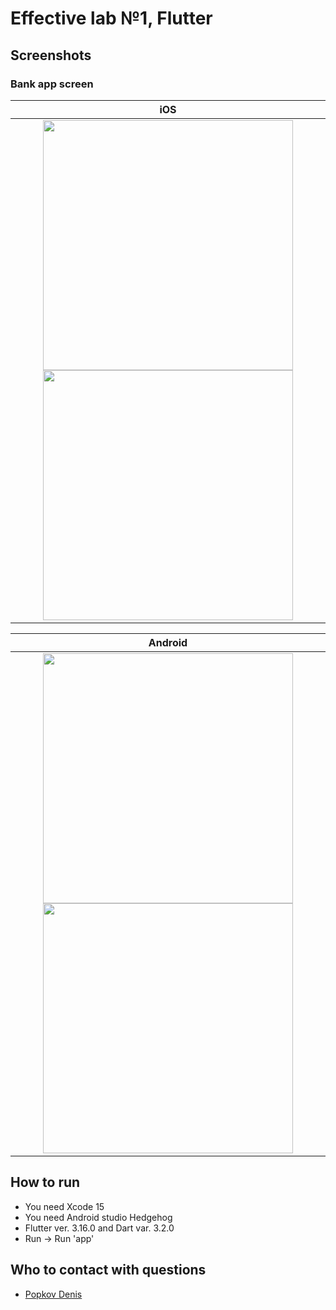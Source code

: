 # Effective lab №1, Flutter

## Screenshots

### Bank app screen

|                                                                                                                    iOS                                                                                                                    |
|:-----------------------------------------------------------------------------------------------------------------------------------------------------------------------------------------------------------------------------------------:|
| <img src="https://github.com/DenisPopkov/BankApp/assets/57343209/d6ea29ef-09fd-4410-ad33-cbf89ac5ade0" height="400"> <img src="https://github.com/DenisPopkov/BankApp/assets/57343209/2807b474-6bcb-492e-ba78-3361f41458bd" height="400"> |

|                                                              Android                                                               |
|:----------------------------------------------------------------------------------------------------------------------------------:|
|               <img src="https://github.com/DenisPopkov/BankApp/assets/57343209/5af70a31-5795-4de0-ab79-6e993a2b3ad8" height="400">  <img src="https://github.com/DenisPopkov/BankApp/assets/57343209/1d6f5630-51a2-4652-86f4-e56ba0177fde" height="400">            |

## How to run

* You need Xcode 15
* You need Android studio Hedgehog
* Flutter ver. 3.16.0 and Dart var. 3.2.0
* Run -> Run 'app'

## Who to contact with questions

* [Popkov Denis](https://t.me/MolodoyDenis)
